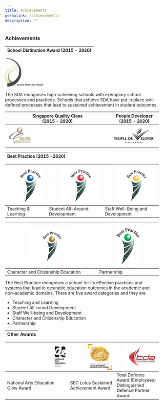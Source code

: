 ```yaml
---
title: Achievements
permalink: /achievements/
description: ""
---
```

### **Achievements**

| School Distinction Award (2015 - 2020) |
|---|

<img src="/images/sda.png" style="width:25%">

The SDA recognises high-achieving schools with exemplary school processes and practices. Schools that achieve SDA have put in place well-defined processes that lead to sustained achievement in student outcomes.

| Singapore Quality Class<br>(2015 - 2020) | People Developer<br>(2015 - 2020) |
|---|---|
|<img src="/images/SQC.jpg" style="width:25%"> | <img src="/images/pd.png" style="width:">|

| Best Practice (2015 -2020) |
|---|

| <img src="/images/achievement4.jpg" style="width:80%" align=right> | <img src="/images/achievement5.jpg" style="width:80%" align=right> | <img src="/images/achievement6.jpg" style="width:80%" align=right> | 
|---|---|---|
|Teaching & Learning	 |  Student All-Around Development | Staff Well-Being and Development |

| <img src="/images/achievement7.jpg" style="width:50%"> | <img src="/images/achievement8.jpg" style="width:43%"> |
|---|---|
| Character and Citizenship Education | Partnership |


The Best Practice recognises a school for its effective practices and systems that lead to desirable education outcomes in the academic and non-academic domains. There are five award categories and they are

* Teaching and Learning
* Student All-round Development
* Staff Well-being and Development
* Character and Citizenship Education
* Partnership

| Other Awards |
|---|

| <img src="/images/achievement9.jpg" style="width:20%" align=right> | <img src="/images/achievement10.jpg" style="width:60%" align=right> | <img src="/images/achievement11.jpg" style="width:80%" align=right> | 
|---|---|---|
| National Arts Education <br> Glow Award	 |  SEC Lotus Sustained <br> Achievement Award | Total Defence Award (Employees) <br> Distinguished Defence Partner Award |